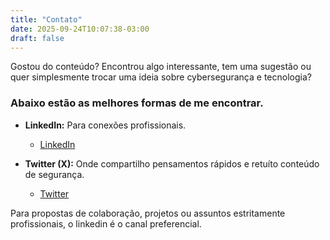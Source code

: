 ```yaml
---
title: "Contato"
date: 2025-09-24T10:07:38-03:00
draft: false
---
```


Gostou do conteúdo? Encontrou algo interessante, tem uma sugestão ou quer simplesmente trocar uma ideia sobre cybersegurança e tecnologia?

### Abaixo estão as melhores formas de me encontrar.

* **LinkedIn:** Para conexões profissionais.
    * [LinkedIn](https://linkedin.com/in/guilhermeferraz2)

* **Twitter (X):** Onde compartilho pensamentos rápidos e retuíto conteúdo de segurança.
    * [Twitter](https://x.com/frzgui)

Para propostas de colaboração, projetos ou assuntos estritamente profissionais, o linkedin é o canal preferencial.
